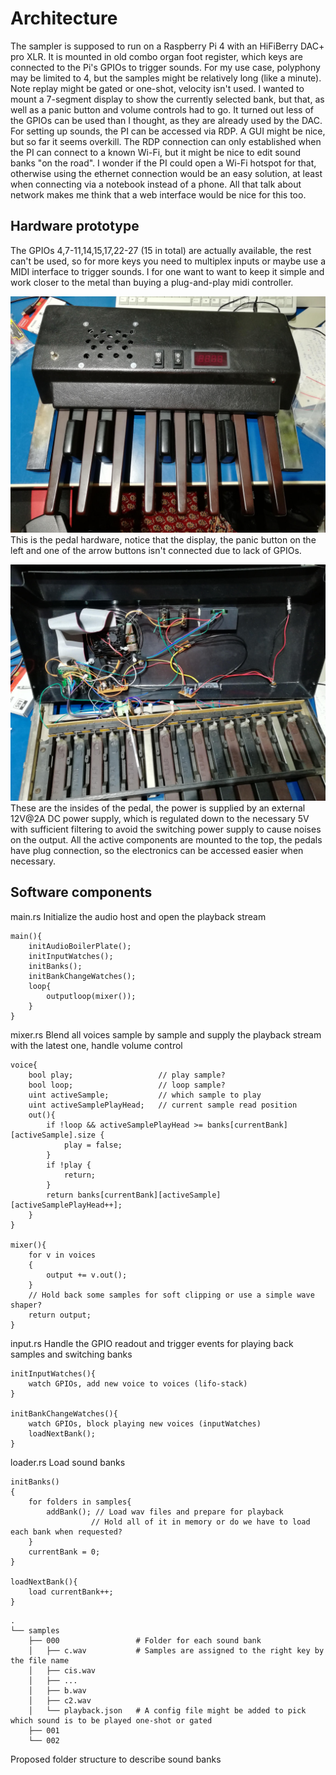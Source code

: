 # Architecture

The sampler is supposed to run on a Raspberry Pi 4 with an HiFiBerry DAC+ pro XLR. It is mounted in old combo organ foot register, which keys are connected to the Pi's GPIOs to trigger sounds. For my use case, polyphony may be limited to 4, but the samples might be relatively long (like a minute). Note replay might be gated or one-shot, velocity isn't used. I wanted to mount a 7-segment display to show the currently selected bank, but that, as well as a panic button and volume controls had to go. It turned out less of the GPIOs can be used than I thought, as they are already used by the DAC. For setting up sounds, the PI can be accessed via RDP. A GUI might be nice, but so far it seems overkill. The RDP connection can only established when the PI can connect to a known Wi-Fi, but it might be nice to edit sound banks "on the road". I wonder if the PI could open a Wi-Fi hotspot for that, otherwise using the ethernet connection would be an easy solution, at least when connecting via a notebook instead of a phone. All that talk about network makes me think that a web interface would be nice for this too.

## Hardware prototype

The GPIOs 4,7-11,14,15,17,22-27 (15 in total) are actually available, the rest can't be used, so for more keys you need to multiplex inputs or maybe use a MIDI interface to trigger sounds. I for one want to want to keep it simple and work closer to the metal than buying a plug-and-play midi controller.



![The hardware](pictures/hardware_pedal.jpg)
This is the pedal hardware, notice that the display, the panic button on the left and one of the arrow buttons isn't connected due to lack of GPIOs.

![The internals of the hardware](pictures/hardware_guts.jpg)
These are the insides of the pedal, the power is supplied by an external 12V@2A DC power supply, which is regulated down to the necessary 5V with sufficient filtering to avoid the switching power supply to cause noises on the output. All the active components are mounted to the top, the pedals have plug connection, so the electronics can be accessed easier when necessary.

## Software components

main.rs     Initialize the audio host and open the playback stream
```
main(){
    initAudioBoilerPlate();
    initInputWatches();
    initBanks();
    initBankChangeWatches();
    loop{
        outputloop(mixer());
    }
}
```

mixer.rs    Blend all voices sample by sample and supply the playback stream with the latest one, handle volume control
```
voice{
    bool play;                   // play sample?
    bool loop;                   // loop sample?
    uint activeSample;           // which sample to play
    uint activeSamplePlayHead;   // current sample read position
    out(){
        if !loop && activeSamplePlayHead >= banks[currentBank][activeSample].size {
            play = false;
        }
        if !play {
            return;
        }
        return banks[currentBank][activeSample][activeSamplePlayHead++];
    }
}

mixer(){
    for v in voices
    {
        output += v.out();
    }
    // Hold back some samples for soft clipping or use a simple wave shaper?
    return output;
}
```

input.rs    Handle the GPIO readout and trigger events for playing back samples and switching banks
```
initInputWatches(){
    watch GPIOs, add new voice to voices (lifo-stack)
}

initBankChangeWatches(){
    watch GPIOs, block playing new voices (inputWatches)
    loadNextBank();
}
```

loader.rs   Load sound banks
```
initBanks()
{
    for folders in samples{
        addBank(); // Load wav files and prepare for playback
                  // Hold all of it in memory or do we have to load each bank when requested?
    }
    currentBank = 0;
}

loadNextBank(){
    load currentBank++;
}
```


    .
    └── samples                    
        ├── 000                 # Folder for each sound bank
        │   ├── c.wav           # Samples are assigned to the right key by the file name
        │   ├── cis.wav
        │   ├── ...
        │   ├── b.wav
        │   ├── c2.wav
        │   └── playback.json   # A config file might be added to pick which sound is to be played one-shot or gated 
        ├── 001         
        └── 002               
Proposed folder structure to describe sound banks
